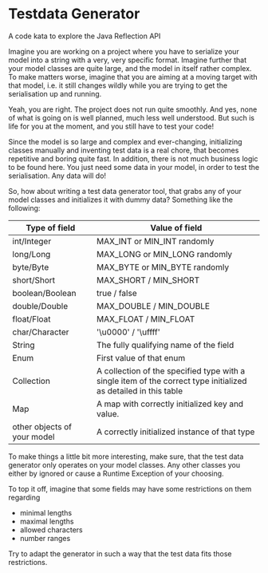 # Testdata Generator 

A code kata to explore the Java Reflection API

Imagine you are working on a project where you have to serialize your model into a string with a very, 
very specific format. Imagine further that your model classes are quite large, and the model in itself rather complex.
To make matters worse, imagine that you are aiming at a moving target with that model, i.e. it still changes wildly 
while you are trying to get the serialisation up and running.

Yeah, you are right. The project does not run quite smoothly. And yes, none of what is going on is well planned, much less 
well understood. But such is life for you at the moment, and you still have to test your code!

Since the model is so large and complex and ever-changing, initializing classes manually and inventing test data is a 
real chore, that becomes repetitive and boring quite fast. In addition, there is not much business logic to be found 
here. You just need some data in your model, in order to test the serialisation. Any data will do!

So, how about writing a test data generator tool, that grabs any of your model classes and initializes it with dummy 
data? Something like the following:


| Type of field                 | Value of field                            |
|-------------------------------| ------------------------------------------|
| int/Integer                   | MAX_INT or MIN_INT randomly               |
| long/Long                     | MAX_LONG or MIN_LONG randomly             |
| byte/Byte                     | MAX_BYTE or MIN_BYTE randomly             |
| short/Short                   | MAX_SHORT / MIN_SHORT                     |
| boolean/Boolean               | true / false                              |
| double/Double                 | MAX_DOUBLE / MIN_DOUBLE                   |
| float/Float                   | MAX_FLOAT / MIN_FLOAT                     |
| char/Character                | '\u0000' / '\uffff'                       |
| String                        | The fully qualifying name of the field    |
| Enum                          | First value of that enum                  |
| Collection                    | A collection of the specified type with a single item of the correct type initialized as detailed in this table | 
| Map                           | A map with correctly initialized key and value. | 
| other objects of your model   | A correctly initialized instance of that type |

To make things a little bit more interesting, make sure, that the test data generator only operates on your model classes. 
Any other classes you either by ignored or cause a Runtime Exception of your choosing.

To top it off, imagine that some fields may have some restrictions on them regarding
- minimal lengths
- maximal lengths
- allowed characters
- number ranges

Try to adapt the generator in such a way that the test data fits those restrictions.
